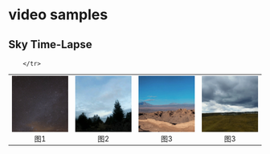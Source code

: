 # video samples
## Sky Time-Lapse
<table>
    <tr>
        <td ><center><img src="/sky/sampleSKY.gif" > 图1  </center></td>
        <td ><center><img src="/sky/sample3.gif"  >  图2  </center></td>
        <td ><center><img src="/sky/sample5.gif"  >  图3  </center></td>
        <td ><center><img src="/sky/sample.gif"  >  图3   </center></td>
    </tr>
        <tr>

        </tr>

</table>

